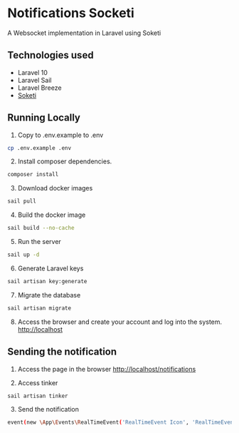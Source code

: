 # Notifications Socketi

A Websocket implementation in Laravel using Soketi 

## Technologies used

- Laravel 10
- Laravel Sail
- Laravel Breeze
- [Soketi](https://docs.soketi.app)

## Running Locally

1. Copy to .env.example to .env
```bash
cp .env.example .env
```

2. Install composer dependencies.
```bash
composer install
```

3. Download docker images
```bash
sail pull
```

4. Build the docker image
```bash
sail build --no-cache
```

5. Run the server
```bash
sail up -d
```

6. Generate Laravel keys
```bash
sail artisan key:generate
```

7. Migrate the database
```bash
sail artisan migrate
```

8. Access the browser and create your account and log into the system.
[http://localhost](http://localhost)

## Sending the notification

1. Access the page in the browser
[http://localhost/notifications](http://localhost/notifications)

2. Access tinker
```bash
sail artisan tinker
```

3. Send the notification
```bash
event(new \App\Events\RealTimeEvent('RealTimeEvent Icon', 'RealTimeEvent', 1))
```
